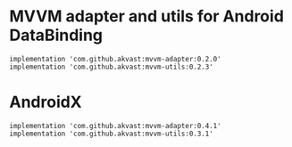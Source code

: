 # MVVM adapter and utils for Android DataBinding

```
implementation 'com.github.akvast:mvvm-adapter:0.2.0'
implementation 'com.github.akvast:mvvm-utils:0.2.3'
```

# AndroidX

```
implementation 'com.github.akvast:mvvm-adapter:0.4.1'
implementation 'com.github.akvast:mvvm-utils:0.3.1'
```
